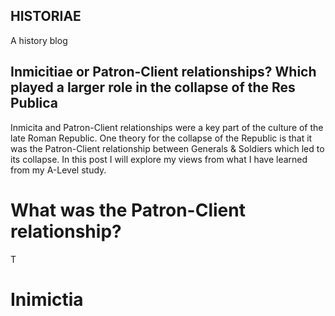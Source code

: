 ## HISTORIAE
A history blog
## Inmicitiae or Patron-Client relationships? Which played a larger role in the collapse of the Res Publica
Inmicita and Patron-Client relationships were a key part of the culture of the late Roman Republic. One theory for the collapse of the Republic is that it was the Patron-Client relationship between Generals & Soldiers which led to its collapse. In this post I will explore my views from what I have learned from my A-Level study.

# What was the Patron-Client relationship?
T

# Inimictia
